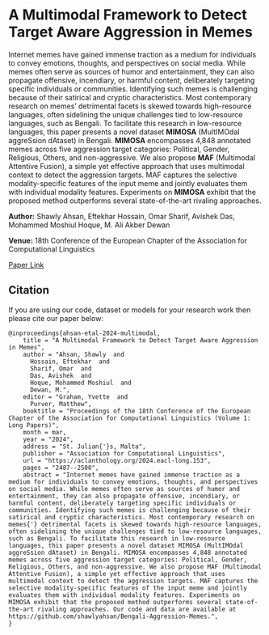 # A Multimodal Framework to Detect Target Aware Aggression in Memes

Internet memes have gained immense traction as a medium for individuals to convey emotions, thoughts, and perspectives on social media. While memes often serve as sources of humor and entertainment, they can also propagate offensive, incendiary, or harmful content, deliberately targeting specific individuals or communities. Identifying such memes is challenging because of their satirical and cryptic characteristics. Most contemporary research on memes’ detrimental facets is skewed towards high-resource languages, often sidelining the unique challenges tied to low-resource languages, such as Bengali. To facilitate this research in low-resource languages, this paper presents a novel dataset **MIMOSA** (MultIMOdal aggreSsion dAtaset) in Bengali. **MIMOSA** encompasses 4,848 annotated memes across five aggression target categories: Political, Gender, Religious, Others, and non-aggressive. We also propose **MAF** (Multimodal Attentive Fusion), a simple yet effective approach that uses multimodal context to detect the aggression targets. MAF captures the selective modality-specific features of the input meme and jointly evaluates them with individual modality features. Experiments on **MIMOSA** exhibit that the proposed method outperforms several state-of-the-art rivaling approaches. 

**Author:** Shawly Ahsan, Eftekhar Hossain, Omar Sharif, Avishek Das, Mohammed Moshiul Hoque, M. Ali Akber Dewan 

**Venue:** 18th Conference of the European Chapter of the Association for Computational Linguistics

[Paper Link](https://aclanthology.org/2024.eacl-long.153/)

## Citation

If you are using our code, dataset or models for your research work then please cite our paper below:
```
@inproceedings{ahsan-etal-2024-multimodal,
    title = "A Multimodal Framework to Detect Target Aware Aggression in Memes",
    author = "Ahsan, Shawly  and
      Hossain, Eftekhar  and
      Sharif, Omar  and
      Das, Avishek  and
      Hoque, Mohammed Moshiul  and
      Dewan, M.",
    editor = "Graham, Yvette  and
      Purver, Matthew",
    booktitle = "Proceedings of the 18th Conference of the European Chapter of the Association for Computational Linguistics (Volume 1: Long Papers)",
    month = mar,
    year = "2024",
    address = "St. Julian{'}s, Malta",
    publisher = "Association for Computational Linguistics",
    url = "https://aclanthology.org/2024.eacl-long.153",
    pages = "2487--2500",
    abstract = "Internet memes have gained immense traction as a medium for individuals to convey emotions, thoughts, and perspectives on social media. While memes often serve as sources of humor and entertainment, they can also propagate offensive, incendiary, or harmful content, deliberately targeting specific individuals or communities. Identifying such memes is challenging because of their satirical and cryptic characteristics. Most contemporary research on memes{'} detrimental facets is skewed towards high-resource languages, often sidelining the unique challenges tied to low-resource languages, such as Bengali. To facilitate this research in low-resource languages, this paper presents a novel dataset MIMOSA (MultIMOdal aggreSsion dAtaset) in Bengali. MIMOSA encompasses 4,848 annotated memes across five aggression target categories: Political, Gender, Religious, Others, and non-aggressive. We also propose MAF (Multimodal Attentive Fusion), a simple yet effective approach that uses multimodal context to detect the aggression targets. MAF captures the selective modality-specific features of the input meme and jointly evaluates them with individual modality features. Experiments on MIMOSA exhibit that the proposed method outperforms several state-of-the-art rivaling approaches. Our code and data are available at https://github.com/shawlyahsan/Bengali-Aggression-Memes.",
}
```
